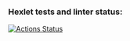 ### Hexlet tests and linter status:
[![Actions Status](https://github.com/wake7777/frontend-project-lvl1/workflows/hexlet-check/badge.svg)](https://github.com/wake7777/frontend-project-lvl1/actions)